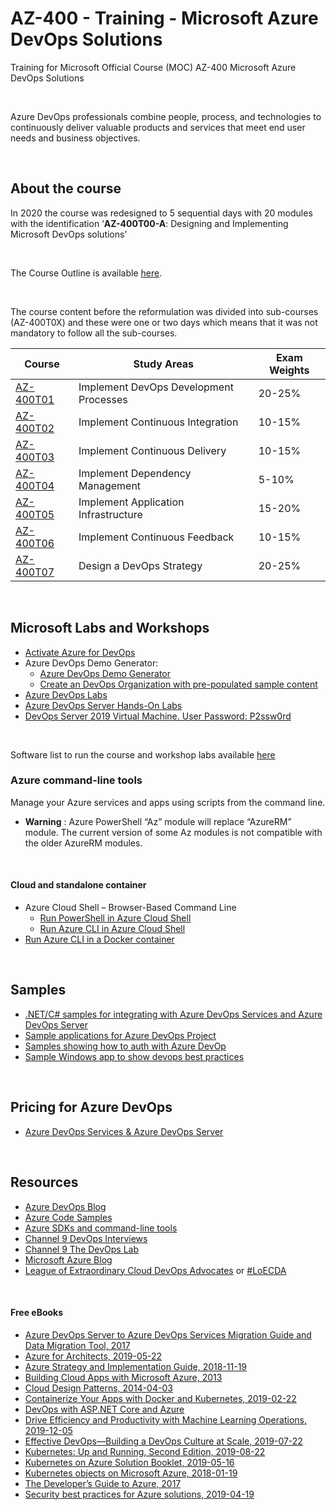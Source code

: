 # AZ-400 - Training - Microsoft Azure DevOps Solutions
Training for Microsoft Official Course (MOC) AZ-400 Microsoft Azure DevOps Solutions

<br>

Azure DevOps professionals combine people, process, and technologies to continuously deliver valuable products and services that meet end user needs and business objectives.

<br>

## About the course
In 2020 the course was redesigned to 5 sequential days with 20 modules with the identification ‘**AZ-400T00-A**: Designing and Implementing Microsoft DevOps solutions’

<br>

The Course Outline is available [here](https://docs.microsoft.com/en-us/learn/certifications/courses/az-400t00).

<br>

The course content before the reformulation was divided into sub-courses (AZ-400T0X) and these were one or two days which means that it was not mandatory to follow all the sub-courses.

| Course | Study Areas | Exam Weights |
| --- | --- | --- |
| [AZ-400T01](./AZ-400T01/README.md) | Implement DevOps Development Processes | 20-25% |
| [AZ-400T02](./AZ-400T02/README.md) | Implement Continuous Integration | 10-15% |
| [AZ-400T03](./AZ-400T03/README.md) | Implement Continuous Delivery | 10-15% |
| [AZ-400T04](./AZ-400T04/README.md) | Implement Dependency Management | 5-10% |
| [AZ-400T05](./AZ-400T05/README.md) | Implement Application Infrastructure | 15-20% |
| [AZ-400T06](./AZ-400T06/README.md) | Implement Continuous Feedback | 10-15% |
| [AZ-400T07](./AZ-400T07/README.md) | Design a DevOps Strategy | 20-25% |

<br>
 
 
## Microsoft Labs and Workshops
 * [Activate Azure for DevOps](https://github.com/microsoft/Activate-Azure-for-DevOps)
 * Azure DevOps Demo Generator:
   * [Azure DevOps Demo Generator](https://azuredevopsdemogenerator.azurewebsites.net/)
   * [Create an DevOps Organization with pre-populated sample content](https://docs.microsoft.com/en-us/azure/devops/demo-gen/use-demo-generator-v2)
 * [Azure DevOps Labs](https://www.azuredevopslabs.com/)
 * [Azure DevOps Server Hands-On Labs](https://www.azuredevopslabs.com/labs/devopsserver/)
 * [DevOps Server 2019 Virtual Machine. User Password: P2ssw0rd](https://www.azuredevopslabs.com/labs/devopsserver/devopsvmdownload/)
  
  
 <br>

Software list to run the course and workshop labs available [here](./Lab-Setup.md)
 
 ### Azure command-line tools
 Manage your Azure services and apps using scripts from the command line.
  * **Warning** : Azure PowerShell “Az” module will replace “AzureRM” module. The current version of some Az modules is not compatible with the older AzureRM modules.

 
 <br>
 
 #### Cloud and standalone container
  * Azure Cloud Shell – Browser-Based Command Line 
     * [Run PowerShell in Azure Cloud Shell](https://shell.azure.com/)
     * [Run Azure CLI in Azure Cloud Shell](https://shell.azure.com/)
  * [Run Azure CLI in a Docker container](https://docs.microsoft.com/en-us/cli/azure/run-azure-cli-docker)
 
 
<br> 
  
## Samples
 * [.NET/C# samples for integrating with Azure DevOps Services and Azure DevOps Server](https://github.com/microsoft/azure-devops-dotnet-samples)
 * [Sample applications for Azure DevOps Project](https://github.com/microsoft/devops-project-samples)
 * [Samples showing how to auth with Azure DevOp](https://github.com/microsoft/azure-devops-auth-samples)
 * [Sample Windows app to show devops best practices](https://github.com/microsoft/devops-for-windows-apps)
 

<br>

 ## Pricing for Azure DevOps
 * [Azure DevOps Services & Azure DevOps Server](https://azure.microsoft.com/en-us/pricing/details/devops/azure-devops-services/)


<br>

## Resources
 * [Azure DevOps Blog](https://devblogs.microsoft.com/devops/) 
 * [Azure Code Samples](https://azure.microsoft.com/en-in/resources/samples/)
 * [Azure SDKs and command-line tools](https://azure.microsoft.com/en-us/downloads/)
 * [Channel 9 DevOps Interviews](https://channel9.msdn.com/Blogs/DevOps-Interviews)
 * [Channel 9 The DevOps Lab](https://channel9.msdn.com/Shows/DevOps-Lab)
 * [Microsoft Azure Blog](https://azure.microsoft.com/en-us/blog/)
 * [League of Extraordinary Cloud DevOps Advocates](http://leagueofextraordinaryclouddevopsadvocates.com/) or [#LoECDA](http://loecda.com/)


<br>

#### Free eBooks
 * [Azure DevOps Server to Azure DevOps Services Migration Guide and Data Migration Tool, 2017](https://www.microsoft.com/en-us/download/details.aspx?id=54274)
 * [Azure for Architects, 2019-05-22](https://azure.microsoft.com/en-us/resources/azure-for-architects/)
 * [Azure Strategy and Implementation Guide, 2018-11-19](https://azure.microsoft.com/en-us/resources/azure-strategy-and-implementation-guide/en-us/)
 * [Building Cloud Apps with Microsoft Azure, 2013](http://download.microsoft.com/download/8/F/4/8F485F6E-EA78-43B5-84DE-1392EAB13779/Microsoft_Press_eBook_Building_Cloud_Apps_with%20Microsoft_Azure_PDF.pdf)
 * [Cloud Design Patterns, 2014-04-03](https://www.microsoft.com/en-us/download/details.aspx?id=42026)
 * [Containerize Your Apps with Docker and Kubernetes, 2019-02-22](https://azure.microsoft.com/en-in/resources/containerize-your-apps-with-docker-and-kubernetes/)
 * [DevOps with ASP.NET Core and Azure](https://aka.ms/devopsbook)
 * [Drive Efficiency and Productivity with Machine Learning Operations, 2019-12-05](https://azure.microsoft.com/en-us/resources/drive-efficiency-and-productivity-with-machine-learning-operations/)
 * [Effective DevOps—Building a DevOps Culture at Scale, 2019-07-22](https://azure.microsoft.com/en-in/resources/effective-devops/)
 * [Kubernetes: Up and Running, Second Edition, 2019-08-22](https://azure.microsoft.com/en-in/resources/kubernetes-up-and-running/)
 * [Kubernetes on Azure Solution Booklet, 2019-05-16](https://azure.microsoft.com/en-in/resources/kubernetes-on-azure-solution-booklet/)
 * [Kubernetes objects on Microsoft Azure, 2018-01-19](https://azure.microsoft.com/en-us/resources/kubernetes-objects-on-microsoft-azure/en-us/)
 * [The Developer’s Guide to Azure, 2017](https://azure.microsoft.com/en-us/campaigns/developer-guide/)
 * [Security best practices for Azure solutions, 2019-04-19](https://azure.microsoft.com/en-us/resources/security-best-practices-for-azure-solutions/)
